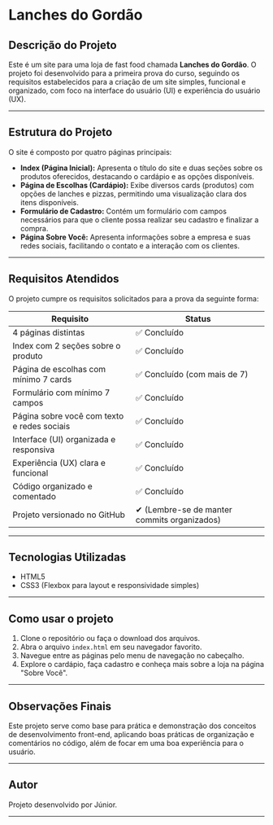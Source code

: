 # Lanches do Gordão

## Descrição do Projeto

Este é um site para uma loja de fast food chamada **Lanches do Gordão**. O projeto foi desenvolvido para a primeira prova do curso, seguindo os requisitos estabelecidos para a criação de um site simples, funcional e organizado, com foco na interface do usuário (UI) e experiência do usuário (UX).

---

## Estrutura do Projeto

O site é composto por quatro páginas principais:

- **Index (Página Inicial):** Apresenta o título do site e duas seções sobre os produtos oferecidos, destacando o cardápio e as opções disponíveis.
- **Página de Escolhas (Cardápio):** Exibe diversos cards (produtos) com opções de lanches e pizzas, permitindo uma visualização clara dos itens disponíveis.
- **Formulário de Cadastro:** Contém um formulário com campos necessários para que o cliente possa realizar seu cadastro e finalizar a compra.
- **Página Sobre Você:** Apresenta informações sobre a empresa e suas redes sociais, facilitando o contato e a interação com os clientes.

---

## Requisitos Atendidos

O projeto cumpre os requisitos solicitados para a prova da seguinte forma:

| Requisito                                   | Status                                      |
| ------------------------------------------- | ------------------------------------------- |
| 4 páginas distintas                         | ✅ Concluído                                |
| Index com 2 seções sobre o produto          | ✅ Concluído                                |
| Página de escolhas com mínimo 7 cards       | ✅ Concluído (com mais de 7)                |
| Formulário com mínimo 7 campos              | ✅ Concluído                                |
| Página sobre você com texto e redes sociais | ✅ Concluído                                |
| Interface (UI) organizada e responsiva      | ✅ Concluído                                |
| Experiência (UX) clara e funcional          | ✅ Concluído                                |
| Código organizado e comentado               | ✅ Concluído                                |
| Projeto versionado no GitHub                | ✔ (Lembre-se de manter commits organizados) |

---

## Tecnologias Utilizadas

- HTML5
- CSS3 (Flexbox para layout e responsividade simples)

---

## Como usar o projeto

1. Clone o repositório ou faça o download dos arquivos.
2. Abra o arquivo `index.html` em seu navegador favorito.
3. Navegue entre as páginas pelo menu de navegação no cabeçalho.
4. Explore o cardápio, faça cadastro e conheça mais sobre a loja na página "Sobre Você".

---

## Observações Finais

Este projeto serve como base para prática e demonstração dos conceitos de desenvolvimento front-end, aplicando boas práticas de organização e comentários no código, além de focar em uma boa experiência para o usuário.

---

## Autor

Projeto desenvolvido por Júnior.

---
